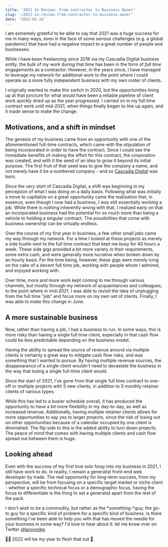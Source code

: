 ```yaml
---
title: '2021 In Review: From contractor to Business Owner'
slug: '/2021-in-review-from-contractor-to-business-owner'
date: '2022-01-14'
---
```


I am extremely grateful to be able to say that 2021 was a huge success for me in many ways, even in the face of some serious challenges (e.g. a global pandemic) that have had a negative impact to a great number of people and businesses.

While I have been freelancing since 2018 via my Cascadia Digital business entity, the bulk of my work during that time has been in the form of *full time* engagements as a contractor. However, in the years since, I have managed to leverage my network for additional work to the point where I could operate as a more fully independent business with my own roster of clients.

I originally wanted to make this switch in 2020, but the opportunities lining up at that juncture for what would have been a reliable pipeline of client work quickly dried up as the year progressed. I carried on in my full time contract work until mid-2021, when things finally began to line up again, and it made sense to make the change.

## Motivations, and a shift in mindset

The genesis of my business came from an opportunity with one of the aforementioned full-time contracts, which came with the stipulation of being incorporated in order to have the contract. Since I could see the immediate benefits of making the effort for this contract, the corporation was created, and with it the seed of an idea to grow it beyond its initial purpose. The first fruit of that seed was to give the company a name, and not merely have it be a numbered company - and so [Cascadia Digital](https://cascadia.digital) was born.

Since the very start of Cascadia Digital, a shift was beginning in my perception of what I was doing on a daily basis. Following what was initially a move to capitalize on a great opportunity came the realization that, in essence, even though I now had a business, I was still essentially working a job. While there is nothing inherently wrong with that, I realized early on that an incorporated business had the potential for so much more than being a vehicle to holding a singular contract. The possibilities that come with business ownership can be virtually endless.

Over the course of my first year in business, a few other small jobs came my way through my network. For a time I looked at these projects as merely a side hustle next to the full time contract that kept me busy for 40 hours a week. These side gigs provided a bit more variety in their requirements, some extra cash, and were generally more lucrative when broken down by an hourly basis. For the time being, however, these gigs were merely icing on the cake of a decent full time job, working with people whom I admired, and enjoyed working with.

Over time, more and more work kept coming to me through various channels, but mostly through my network of acquaintances and colleagues, to the point where in mid-2021, I was able to revisit the idea of unplugging from the full time "job" and focus more on my own set of clients. Finally, I was able to make this change in June.

## A more sustainable business

Now, rather than having a job, I had a business to run. In some ways, this is more risky than having a single full time client, especially in that cash flow could be less predictable depending on the business model.

Having the ability to spread the source of revenue around via multiple clients is certainly a great way to mitigate cash flow risks, and was something that I wanted to pursue. By having multiple revenue sources, the disappearance of a single client wouldn't need to devastate the business in the way that losing a single full-time client would.

Since the start of 2021, I've gone from that single full time contract to one-off or multiple projects with 5 new clients, in addition to 5 monthly retainer clients of various types.

While this has led to a busier schedule overall, it has produced the opportunity to have a bit more flexibility in my day-to-day, as well as increased revenue. Additionally, having multiple retainer clients allows for more opportunities to say yes to larger projects, since the risk of losing out on other opportunities because of a calendar occupied by one client is diminished. The flip side to this is the added ability to turn down projects. The peace of mind that comes with having multiple clients and cash flow spread out between them is huge.

## Looking ahead

Even with the success of my first true solo foray into my business in 2021, I still have work to do. In reality, I remain a generalist front-end web developer by trade. The real opportunity for long-term success, from my perspective, will be from focusing on a specific target market or niche client - whether a specific technical focus or a demographic focus, having the focus to differentiate is the thing to set a generalist apart from the rest of the pack.

I don't wish to be a commodity, but rather as the *something-*guy; the go-to guy for a specific kind of problem for a specific kind of business. Is there something I've been able to help you with that has moved the needle for your business in some way?  I'd love to hear about it: let me know over on Twitter [@laroymike](https://twitter.com/laroymike).

💪🏼 2022 will be my year to flesh that out 👀.
